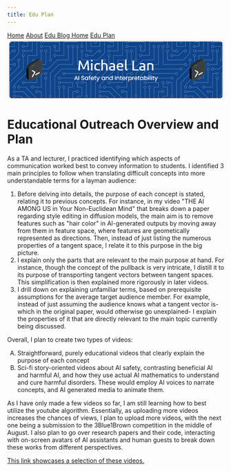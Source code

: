 ```yaml
---
title: Edu Plan
---
```


<head>
    <script src="https://polyfill.io/v3/polyfill.min.js?features=es6"></script>
    <script id="MathJax-script" async src="https://cdn.jsdelivr.net/npm/mathjax@3/es5/tex-mml-chtml.js"></script>
    <link rel="stylesheet" href="index.css">
</head>

<div class="topnav">
  <a href="index.html">Home</a>
  <a href="about.html">About</a>
  <a href="eduBlogHome.html">Edu Blog Home</a>
  <a class="active" href="eduPlan.html">Edu Plan</a>
</div>

<img src="banner.png" alt="Banner">

<p align="center"><h1><b>Educational Outreach Overview and Plan</b></h1></p>

As a TA and lecturer, I practiced identifying which aspects of communication worked best to convey information to students. I identified 3 main principles to follow when translating difficult concepts into more understandable terms for a layman audience:

<ol>
<li>Before delving into details, the purpose of each concept is stated, relating it to previous concepts. For instance, in my video "THE AI AMONG US in Your Non-Euclidean Mind" that breaks down a paper regarding style editing in diffusion models, the main aim is to remove features such as "hair color" in AI-generated outputs by moving away from them in feature space, where features are geometically represented as directions. Then, instead of just listing the numerous properties of a tangent space, I relate it to this purpose in the big picture.</li>
<li>I explain only the parts that are relevant to the main purpose at hand. For instance, though the concept of the pullback is very intricate, I distill it to its purpose of transporting tangent vectors between tangent spaces. This simplification is then explained more rigorously in later videos.</li>
<li>I drill down on explaining unfamiliar terms, based on prerequisite assumptions for the average target audience member. For example, instead of just assuming the audience knows what a tangent vector is- which in the original paper, would otherwise go unexplained- I explain the properties of it that are directly relevant to the main topic currently being discussed.</li>
</ol>

Overall, I plan to create two types of videos: 

<ol type="A">
<li>Straightforward, purely educational videos that clearly explain the purpose of each concept</li>
<li>Sci-fi story-oriented videos about AI safety, contrasting beneficial AI and harmful AI, and how they use actual AI mathematics to understand and cure harmful disorders. These would employ AI voices to narrate concepts, and AI generated media to animate them.</li>
</ol>

As I have only made a few videos so far, I am still learning how to best utilize the youtube algorithm. Essentially, as uploading more videos increases the chances of views, I plan to upload more videos, with the next one being a submission to the 3Blue1Brown competition in the middle of August. I also plan to go over research papers and their code, interacting with on-screen avatars of AI assistants and human guests to break down these works from different perspectives.

<a href="https://wlg1.github.io/index.html#edu_vids">This link showcases a selection of these videos.</a>